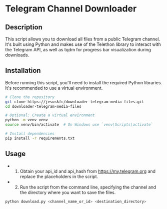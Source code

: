 # Telegram Channel Downloader

## Description

This script allows you to download all files from a public Telegram channel. It's built using Python and makes use of the Telethon library to interact with the Telegram API, as well as tqdm for progress bar visualization during downloads.

## Installation

Before running this script, you'll need to install the required Python libraries. It's recommended to use a virtual environment.

```bash
# Clone the repository
git clone https://jesuskfc/downloader-telegram-media-files.git
cd downloader-telegram-media-files

# Optional: Create a virtual environment
python -m venv venv
source venv/bin/activate  # On Windows use `venv\Scripts\activate`

# Install dependencies
pip install -r requirements.txt
```

## Usage

- 1. Obtain your api_id and api_hash from https://my.telegram.org and replace the placeholders in the script.
- 2. Run the script from the command line, specifying the channel and the directory where you want to save the files.

```bash
python download.py <channel_name_or_id> <destination_directory>
